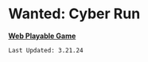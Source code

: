 # Wanted: Cyber Run

**[Web Playable Game](https://wantedcyberrun.itch.io/game)**

    Last Updated: 3.21.24
